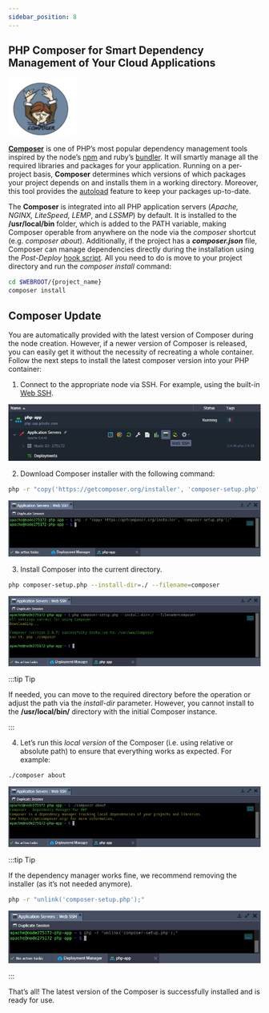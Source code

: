 ```yaml
---
sidebar_position: 8
---
```


## PHP Composer for Smart Dependency Management of Your Cloud Applications

<div style={{
    display: 'grid',
    gridTemplateColumns: '0.15fr 1fr',
    gap: '10px'
}}>
<div>
<div style={{
    display: 'flex',
    alignItems: 'center',
    justifyContent: 'cetner',
}}>

![Locale Dropdown](./img/ComposerDependencyManager/01-php-composer-logo.png)

</div>
</div>
<div>

[**Composer**](https://getcomposer.org/) is one of PHP’s most popular dependency management tools inspired by the node’s [npm](https://www.npmjs.com/) and ruby’s [bundler](https://bundler.io/). It will smartly manage all the required libraries and packages for your application. Running on a per-project basis, **Composer** determines which versions of which packages your project depends on and installs them in a working directory. Moreover, this tool provides the [autoload](https://getcomposer.org/doc/04-schema.md#autoload) feature to keep your packages up-to-date.

</div>
</div>

The **Composer** is integrated into all PHP application servers (_Apache, NGINX, LiteSpeed, LEMP_, and _LSSMP_) by default. It is installed to the **/usr/local/bin** folder, which is added to the PATH variable, making Composer operable from anywhere on the node via the _composer_ shortcut (e.g. _composer about_). Additionally, if the project has a **_composer.json_** file, Composer can manage dependencies directly during the installation using the _Post-Deploy_ [hook script](/docs/Deployment/Deployment%20Hooks). All you need to do is move to your project directory and run the _composer install_ command:

```bash
cd $WEBROOT/{project_name}
composer install
```

## Composer Update

You are automatically provided with the latest version of Composer during the node creation. However, if a newer version of Composer is released, you can easily get it without the necessity of recreating a whole container. Follow the next steps to install the latest composer version into your PHP container:

1. Connect to the appropriate node via SSH. For example, using the built-in [Web SSH](/docs/Deployment%20Tools/SSH/SSH%20Access/Web%20SSH).

<div style={{
    display:'flex',
    justifyContent: 'center',
    margin: '0 0 1rem 0'
}}>

![Locale Dropdown](./img/ComposerDependencyManager/02-apache-web-ssh-access.png)

</div>

2. Download Composer installer with the following command:

```bash
php -r "copy('https://getcomposer.org/installer', 'composer-setup.php');"
```

<div style={{
    display:'flex',
    justifyContent: 'center',
    margin: '0 0 1rem 0'
}}>

![Locale Dropdown](./img/ComposerDependencyManager/03-ssh-download-composer-installer.png)

</div>

3. Install Composer into the current directory.

```bash
php composer-setup.php --install-dir=./ --filename=composer
```

<div style={{
    display:'flex',
    justifyContent: 'center',
    margin: '0 0 1rem 0'
}}>

![Locale Dropdown](./img/ComposerDependencyManager/04-ssh-install-php-composer.png)

</div>

:::tip Tip

If needed, you can move to the required directory before the operation or adjust the path via the _install-dir_ parameter. However, you cannot install to the **/usr/local/bin/** directory with the initial Composer instance.

:::

4. Let’s run this _local version_ of the Composer (i.e. using relative or absolute path) to ensure that everything works as expected. For example:

```bash
./composer about
```

<div style={{
    display:'flex',
    justifyContent: 'center',
    margin: '0 0 1rem 0'
}}>

![Locale Dropdown](./img/ComposerDependencyManager/05-ssh-php-composer-about.png)

</div>

:::tip Tip

If the dependency manager works fine, we recommend removing the installer (as it’s not needed anymore).

```bash
php -r "unlink('composer-setup.php');"
```

<div style={{
    display:'flex',
    justifyContent: 'center',
    margin: '0 0 1rem 0'
}}>

![Locale Dropdown](./img/ComposerDependencyManager/06-ssh-remove-composer-installer.png)

</div>

:::

That’s all! The latest version of the Composer is successfully installed and is ready for use.

